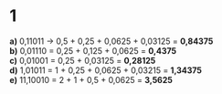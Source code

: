 # 1

**a)** 0,11011 -> 0,5 + 0,25 + 0,0625 + 0,03125 = **0,84375** \
**b)** 0,01110 = 0,25 + 0,125 + 0,0625 = **0,4375** \
**c)** 0,01001 = 0,25 + 0,03125 = **0,28125** \
**d)** 1,01011 = 1 + 0,25 + 0,0625 + 0,03215 = **1,34375** \
**e)** 11,10010 = 2 + 1 + 0,5 + 0,0625 = **3,5625**